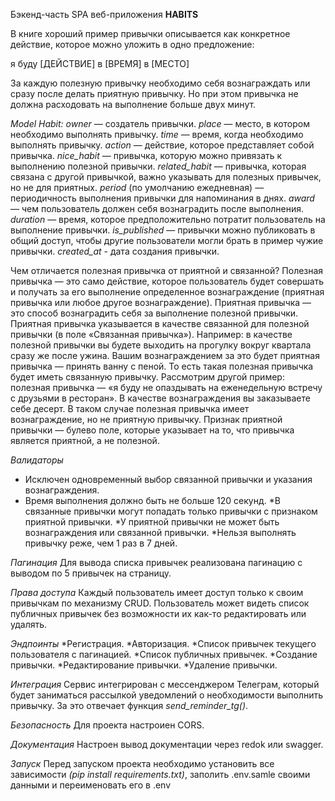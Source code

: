 Бэкенд-часть SPA веб-приложения **HABITS**

В книге хороший пример привычки описывается как конкретное действие, которое можно уложить в одно предложение:

я буду [ДЕЙСТВИЕ] в [ВРЕМЯ] в [МЕСТО]

За каждую полезную привычку необходимо себя вознаграждать или сразу после делать приятную привычку. Но при этом привычка не должна расходовать на выполнение больше двух минут.

*Model Habit:*
*owner* — создатель привычки.
*place* — место, в котором необходимо выполнять привычку.
*time* — время, когда необходимо выполнять привычку.
*action* — действие, которое представляет собой привычка.
*nice_habit* — привычка, которую можно привязать к выполнению полезной привычки.
*related_habit* — привычка, которая связана с другой привычкой, важно указывать для полезных привычек, но не для приятных.
*period* (по умолчанию ежедневная) — периодичность выполнения привычки для напоминания в днях.
*award* — чем пользователь должен себя вознаградить после выполнения.
*duration* — время, которое предположительно потратит пользователь на выполнение привычки.
*is_published* — привычки можно публиковать в общий доступ, чтобы другие пользователи могли брать в пример чужие привычки.
*created_at* - дата создания привычки.

Чем отличается полезная привычка от приятной и связанной?
Полезная привычка — это само действие, которое пользователь будет совершать и получать за его выполнение определенное вознаграждение (приятная привычка или любое другое вознаграждение).
Приятная привычка — это способ вознаградить себя за выполнение полезной привычки. Приятная привычка указывается в качестве связанной для полезной привычки (в поле «Связанная привычка»).
Например: в качестве полезной привычки вы будете выходить на прогулку вокруг квартала сразу же после ужина. Вашим вознаграждением за это будет приятная привычка — принять ванну с пеной. То есть такая полезная привычка будет иметь связанную привычку.
Рассмотрим другой пример: полезная привычка — «я буду не опаздывать на еженедельную встречу с друзьями в ресторан». В качестве вознаграждения вы заказываете себе десерт. В таком случае полезная привычка имеет вознаграждение, но не приятную привычку.
Признак приятной привычки — булево поле, которые указывает на то, что привычка является приятной, а не полезной.

*Валидаторы*
* Исключен одновременный выбор связанной привычки и указания вознаграждения.
* Время выполнения должно быть не больше 120 секунд.
*В связанные привычки могут попадать только привычки с признаком приятной привычки.
*У приятной привычки не может быть вознаграждения или связанной привычки.
*Нельзя выполнять привычку реже, чем 1 раз в 7 дней.

*Пагинация*
Для вывода списка привычек реализована пагинацию с выводом по 5 привычек на страницу.

*Права доступа*
Каждый пользователь имеет доступ только к своим привычкам по механизму CRUD.
Пользователь может видеть список публичных привычек без возможности их как-то редактировать или удалять.

*Эндпоинты*
*Регистрация.
*Авторизация.
*Список привычек текущего пользователя с пагинацией.
*Список публичных привычек.
*Создание привычки.
*Редактирование привычки.
*Удаление привычки.

*Интеграция*
Сервис интегрирован с мессенджером Телеграм, который будет заниматься рассылкой уведомлений о необходимости выполнить привычку. За это отвечает функция *send_reminder_tg()*.

*Безопасность*
Для проекта настроиен CORS.

*Документация*
Настроен вывод документации через redok или swagger.

*Запуск*
Перед запуском проекта необходимо установить все зависимости *(pip install requirements.txt)*, заполить .env.samle своими данными и переименовать его в .env

